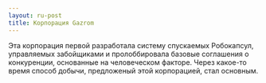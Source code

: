 ```yaml
---
layout: ru-post
title: Корпорация Gazrom
---
```


Эта корпорация первой разработала систему спускаемых Робокапсул, управляемых забойщиками и пролоббировала базовые соглашения о конкуренции, основанные на человеческом факторе. Через какое-то время способ добычи, предложеный этой корпорацией, стал основным.

